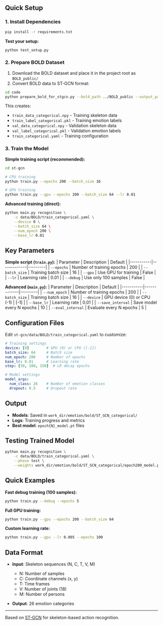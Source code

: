 
## Quick Setup

### 1. Install Dependencies

```bash
pip install -r requirements.txt
```

**Test your setup:**
```bash
python test_setup.py
```

### 2. Prepare BOLD Dataset

1. Download the BOLD dataset and place it in the project root as `BOLD_public/`
2. Convert BOLD data to ST-GCN format:

```bash
cd code
python prepare_bold_for_stgcn.py --bold_path ../BOLD_public --output_path ../st-gcn/data/BOLD
```

This creates:
- `train_data_categorical.npy` - Training skeleton data
- `train_label_categorical.pkl` - Training emotion labels  
- `val_data_categorical.npy` - Validation skeleton data
- `val_label_categorical.pkl` - Validation emotion labels
- `train_categorical.yaml` - Training configuration

### 3. Train the Model

**Simple training script (recommended):**
```bash
cd st-gcn

# CPU training
python train.py --epochs 200 --batch_size 16

# GPU training  
python train.py --gpu --epochs 200 --batch_size 64 --lr 0.01
```

**Advanced training (direct):**
```bash
python main.py recognition \
    -c data/BOLD/train_categorical.yaml \
    --device 0 \
    --batch_size 64 \
    --num_epoch 200 \
    --base_lr 0.01
```

## Key Parameters

**Simple script (`train.py`):**
| Parameter | Description | Default |
|-----------|-------------|---------|
| `--epochs` | Number of training epochs | 200 |
| `--batch_size` | Training batch size | 16 |
| `--gpu` | Use GPU for training | False |
| `--lr` | Learning rate | 0.01 |
| `--debug` | Use only 100 samples | False |

**Advanced (`main.py`):**
| Parameter | Description | Default |
|-----------|-------------|---------|
| `--num_epoch` | Number of training epochs | 200 |
| `--batch_size` | Training batch size | 16 |
| `--device` | GPU device (0) or CPU (-1) | [-1] |
| `--base_lr` | Learning rate | 0.01 |
| `--save_interval` | Save model every N epochs | 10 |
| `--eval_interval` | Evaluate every N epochs | 5 |

## Configuration Files

Edit `st-gcn/data/BOLD/train_categorical.yaml` to customize:

```yaml
# Training settings
device: [0]        # GPU (0) or CPU ([-1])
batch_size: 64     # Batch size
num_epoch: 200     # Number of epochs
base_lr: 0.01      # Learning rate
step: [50, 100, 150]  # LR decay epochs

# Model settings  
model_args:
  num_class: 26    # Number of emotion classes
  dropout: 0.5     # Dropout rate
```

## Output

- **Models**: Saved in `work_dir/emotion/bold/ST_GCN_categorical/`
- **Logs**: Training progress and metrics
- **Best model**: `epoch{N}_model.pt` files

## Testing Trained Model

```bash
python main.py recognition \
    -c data/BOLD/train_categorical.yaml \
    --phase test \
    --weights work_dir/emotion/bold/ST_GCN_categorical/epoch200_model.pt
```

## Quick Examples

**Fast debug training (100 samples):**
```bash
python train.py --debug --epochs 5
```

**Full GPU training:**
```bash
python train.py --gpu --epochs 200 --batch_size 64
```

**Custom learning rate:**
```bash
python train.py --gpu --lr 0.005 --epochs 100
```

## Data Format

- **Input**: Skeleton sequences (N, C, T, V, M)
  - N: Number of samples
  - C: Coordinate channels (x, y)  
  - T: Time frames
  - V: Number of joints (18)
  - M: Number of persons
  
- **Output**: 26 emotion categories



---

Based on [ST-GCN](https://github.com/yysijie/st-gcn) for skeleton-based action recognition. 
